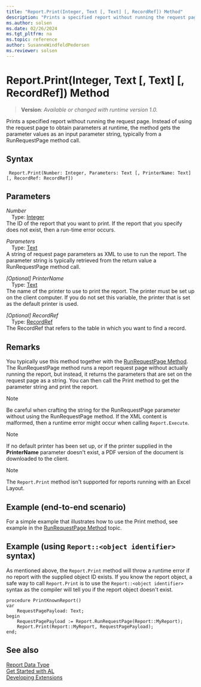 ```yaml
---
title: "Report.Print(Integer, Text [, Text] [, RecordRef]) Method"
description: "Prints a specified report without running the request page."
ms.author: solsen
ms.date: 02/26/2024
ms.tgt_pltfrm: na
ms.topic: reference
author: SusanneWindfeldPedersen
ms.reviewer: solsen
---
```

[//]: # (START>DO_NOT_EDIT)
[//]: # (IMPORTANT:Do not edit any of the content between here and the END>DO_NOT_EDIT.)
[//]: # (Any modifications should be made in the .xml files in the ModernDev repo.)
# Report.Print(Integer, Text [, Text] [, RecordRef]) Method
> **Version**: _Available or changed with runtime version 1.0._

Prints a specified report without running the request page. Instead of using the request page to obtain parameters at runtime, the method gets the parameter values as an input parameter string, typically from a RunRequestPage method call.


## Syntax
```AL
 Report.Print(Number: Integer, Parameters: Text [, PrinterName: Text] [, RecordRef: RecordRef])
```
## Parameters
*Number*  
&emsp;Type: [Integer](../integer/integer-data-type.md)  
The ID of the report that you want to print. If the report that you specify does not exist, then a run-time error occurs.  

*Parameters*  
&emsp;Type: [Text](../text/text-data-type.md)  
A string of request page parameters as XML to use to run the report. The parameter string is typically retrieved from the return value a RunRequestPage method call.  

*[Optional] PrinterName*  
&emsp;Type: [Text](../text/text-data-type.md)  
The name of the printer to use to print the report. The printer must be set up on the client computer. If you do not set this variable, the printer that is set as the default printer is used.  

*[Optional] RecordRef*  
&emsp;Type: [RecordRef](../recordref/recordref-data-type.md)  
The RecordRef that refers to the table in which you want to find a record.  



[//]: # (IMPORTANT: END>DO_NOT_EDIT)

## Remarks  
You typically use this method together with the [RunRequestPage Method](../../methods-auto/report/report-runrequestpage-method.md). The RunRequestPage method runs a report request page without actually running the report, but instead, it returns the parameters that are set on the request page as a string. You can then call the Print method to get the parameter string and print the report.  

> [!NOTE]  
> Be careful when crafting the string for the RunRequestPage parameter without using the RunRequestPage method. If the XML content is malformed, then a runtime error might occur when calling `Report.Execute`. 

> [!NOTE]  
> If no default printer has been set up, or if the printer supplied in the **PrinterName** parameter doesn't exist, a PDF version of the document is downloaded to the client.  

> [!NOTE]  
> The `Report.Print` method isn't supported for reports running with an Excel Layout.


## Example (end-to-end scenario)
For a simple example that illustrates how to use the Print method, see example in the [RunRequestPage Method](../../methods-auto/report/report-runrequestpage-method.md) topic. 

## Example (using `Report::<object identifier>` syntax)
As mentioned above, the `Report.Print` method will throw a runtime error if no report with the supplied object ID exists. If you know the report object, a safe way to call `Report.Print` is to use the `Report::<object identifier>` syntax as the compiler will tell you if the report object doesn't exist.  

```AL
procedure PrintKnownReport()
var
    RequestPagePayload: Text;
begin
    RequestPagePayload := Report.RunRequestPage(Report::MyReport);
    Report.Print(Report::MyReport, RequestPagePayload);
end;
```

## See also
[Report Data Type](report-data-type.md)  
[Get Started with AL](../../devenv-get-started.md)  
[Developing Extensions](../../devenv-dev-overview.md)
